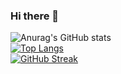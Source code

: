 ### Hi there 👋
![Anurag's GitHub stats](https://github-readme-stats.vercel.app/api?username=softRahul10&count_private=true)
<br>
[![Top Langs](https://github-readme-stats.vercel.app/api/top-langs/?username=softRahul10)](https://github.com/softRahul10/github-readme-stats)
<br>
[![GitHub Streak](https://github-readme-streak-stats.herokuapp.com?user=softRahul10&theme=tokyonight)](https://git.io/streak-stats)
<!--
**softRahul10/softRahul10** is a ✨ _special_ ✨ repository because its `README.md` (this file) appears on your GitHub profile.

Here are some ideas to get you started:

- 🔭 I’m currently working on ...
- 🌱 I’m currently learning ...
- 👯 I’m looking to collaborate on ...
- 🤔 I’m looking for help with ...
- 💬 Ask me about ...
- 📫 How to reach me: ...
- 😄 Pronouns: ...
- ⚡ Fun fact: ...
-->
